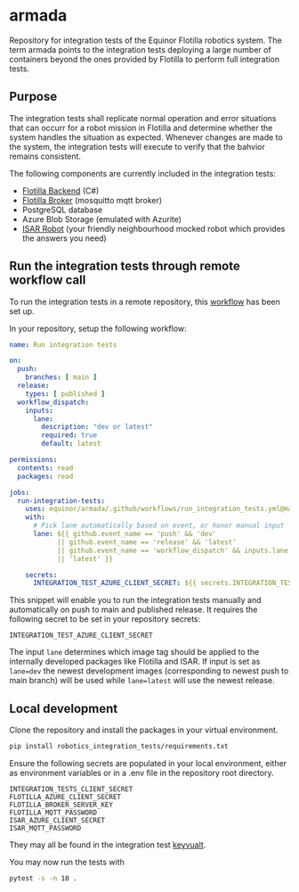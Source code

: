 # armada
Repository for integration tests of the Equinor Flotilla robotics system. The term armada points to the integration tests deploying a large number of containers beyond the ones provided by Flotilla to perform full integration tests.

## Purpose
The integration tests shall replicate normal operation and error situations that can occurr for a robot mission in Flotilla and determine whether the system handles the situation as expected. Whenever changes are made to the system, the integration tests will execute to verify that the bahvior remains consistent.

The following components are currently included in the integration tests:

- [Flotilla Backend](https://github.com/equinor/flotilla/tree/main/backend) (C#)
- [Flotilla Broker](https://github.com/equinor/flotilla/tree/main/broker) (mosquitto mqtt broker)
- PostgreSQL database
- Azure Blob Storage (emulated with Azurite)
- [ISAR Robot](https://github.com/equinor/isar-robot) (your friendly neighbourhood mocked robot which provides the answers you need)

## Run the integration tests through remote workflow call
To run the integration tests in a remote repository, this [workflow](./.github/workflows/run_integration_tests.yml) has been set up. 

In your repository, setup the following workflow:
```yaml
name: Run integration tests

on:
  push:
    branches: [ main ]
  release:
    types: [ published ]
  workflow_dispatch:
    inputs:
      lane:
        description: "dev or latest"
        required: true
        default: latest

permissions:
  contents: read
  packages: read

jobs:
  run-integration-tests:
    uses: equinor/armada/.github/workflows/run_integration_tests.yml@main
    with:
      # Pick lane automatically based on event, or honor manual input
      lane: ${{ github.event_name == 'push' && 'dev'
            || github.event_name == 'release' && 'latest'
            || github.event_name == 'workflow_dispatch' && inputs.lane
            || 'latest' }}

    secrets:
      INTEGRATION_TEST_AZURE_CLIENT_SECRET: ${{ secrets.INTEGRATION_TEST_AZURE_CLIENT_SECRET }}
```

This snippet will enable you to run the integration tests manually and automatically on push to main and published release. It requires the following secret to be set in your repository secrets:

```
INTEGRATION_TEST_AZURE_CLIENT_SECRET
```

The input `lane` determines which image tag should be applied to the internally developed packages like Flotilla and ISAR. If input is set as `lane=dev` the newest development images (corresponding to newest push to main branch) will be used while `lane=latest` will use the newest release. 

## Local development
Clone the repository and install the packages in your virtual environment.
```bash
pip install robotics_integration_tests/requirements.txt
```

Ensure the following secrets are populated in your local environment, either as environment variables or in a .env file in the repository root directory. 

```
INTEGRATION_TESTS_CLIENT_SECRET
FLOTILLA_AZURE_CLIENT_SECRET
FLOTILLA_BROKER_SERVER_KEY
FLOTILLA_MQTT_PASSWORD
ISAR_AZURE_CLIENT_SECRET
ISAR_MQTT_PASSWORD
```

They may all be found in the integration test [keyvualt](https://portal.azure.com/#@StatoilSRM.onmicrosoft.com/resource/subscriptions/c389567b-2dd0-41fa-a5da-d86b81f80bda/resourceGroups/FlotillaIntegrationTests/providers/Microsoft.KeyVault/vaults/FlotillaTestsKv/overview).

You may now run the tests with

```bash
pytest -s -n 10 .
```
